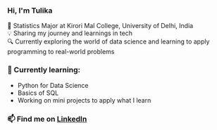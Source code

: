 ### Hi, I'm Tulika

📍 Statistics Major at Kirori Mal College, University of Delhi, India  
💡 Sharing my journey and learnings in tech  
🔍 Currently exploring the world of data science and learning to apply programming to real-world problems


### 🌱 Currently learning:
- Python for Data Science  
- Basics of SQL  
- Working on mini projects to apply what I learn
  

### 📫 Find me on <a href="www.linkedin.com/in/tulikag36">LinkedIn</a>
